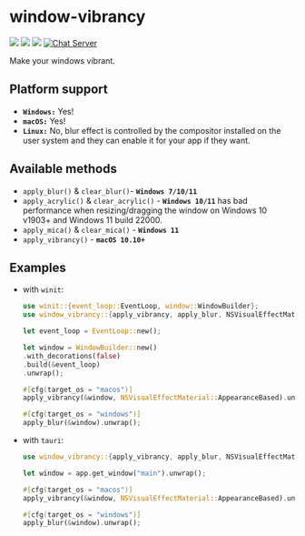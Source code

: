 # window-vibrancy

[![](https://img.shields.io/crates/v/window-vibrancy)](https://crates.io/crates/window-vibrancy) [![](https://img.shields.io/docsrs/window-vibrancy)](https://docs.rs/window-vibrancy/) ![](https://img.shields.io/crates/l/window-vibrancy)
[![Chat Server](https://img.shields.io/badge/chat-on%20discord-7289da.svg)](https://discord.gg/SpmNs4S)

Make your windows vibrant.

## Platform support

- **`Windows:`** Yes!
- **`macOS:`** Yes!
- **`Linux:`** No, blur effect is controlled by the compositor installed on the user system and they can enable it for your app if they want.

## Available methods

- `apply_blur()` & `clear_blur()`- **`Windows 7/10/11`**
- `apply_acrylic()` & `clear_acrylic()` - **`Windows 10/11`** has bad performance when resizing/dragging the window on Windows 10 v1903+ and Windows 11 build 22000.
- `apply_mica()` & `clear_mica()` - **`Windows 11`**
- `apply_vibrancy()` - **`macOS 10.10+`**

## Examples

- with `winit`:
    ```rs
    use winit::{event_loop::EventLoop, window::WindowBuilder};
    use window_vibrancy::{apply_vibrancy, apply_blur, NSVisualEffectMaterial};

    let event_loop = EventLoop::new();

    let window = WindowBuilder::new()
    .with_decorations(false)
    .build(&event_loop)
    .unwrap();

    #[cfg(target_os = "macos")]
    apply_vibrancy(&window, NSVisualEffectMaterial::AppearanceBased).unwrap();

    #[cfg(target_os = "windows")]
    apply_blur(&window).unwrap();
    ```

- with `tauri`:
    ```rs
    use window_vibrancy::{apply_vibrancy, apply_blur, NSVisualEffectMaterial};

    let window = app.get_window("main").unwrap();

    #[cfg(target_os = "macos")]
    apply_vibrancy(&window, NSVisualEffectMaterial::AppearanceBased).unwrap();

    #[cfg(target_os = "windows")]
    apply_blur(&window).unwrap();
    ```
